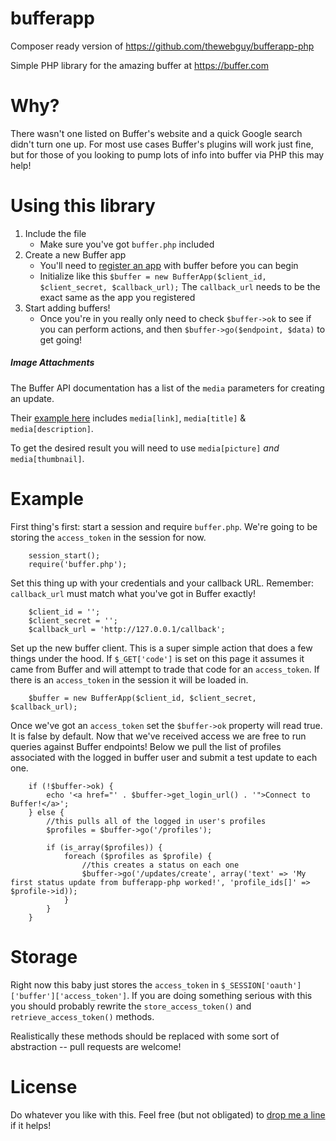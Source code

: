 bufferapp
=============
Composer ready version of https://github.com/thewebguy/bufferapp-php

Simple PHP library for the amazing buffer at https://buffer.com

# Why?

There wasn't one listed on Buffer's website and a quick Google search didn't turn one up. For most use cases Buffer's plugins will work just fine, but for those of you looking to pump lots of info into buffer via PHP this may help!

# Using this library

1. Include the file
	- Make sure you've got `buffer.php` included
2. Create a new Buffer app
	- You'll need to [register an app](http://bufferapp.com/developers/api) with buffer before you can begin
	- Initialize like this `$buffer = new BufferApp($client_id, $client_secret, $callback_url);` The `callback_url` needs to be the exact same as the app you registered
3. Start adding buffers!
	- Once you're in you really only need to check `$buffer->ok` to see if you can perform actions, and then `$buffer->go($endpoint, $data)` to get going!
	
##### Image Attachments

The Buffer API documentation has a list of the `media` parameters for creating an update.

Their [example here](http://bufferapp.com/developers/api/updates#updatescreate) includes `media[link]`, `media[title]` & `media[description]`.

To get the desired result you will need to use `media[picture]` _and_ `media[thumbnail]`.


		
# Example

First thing's first: start a session and require `buffer.php`. We're going to be storing the `access_token` in the session for now.

		session_start();
		require('buffer.php');

Set this thing up with your credentials and your callback URL. Remember: `callback_url` must match what you've got in Buffer exactly!

		$client_id = '';
		$client_secret = '';
		$callback_url = 'http://127.0.0.1/callback';

Set up the new buffer client. This is a super simple action that does a few things under the hood.
If `$_GET['code']` is set on this page it assumes it came from Buffer and will attempt to trade that code for an `access_token`. If there is an `access_token` in the session it will be loaded in.

		$buffer = new BufferApp($client_id, $client_secret, $callback_url);

Once we've got an `access_token` set the `$buffer->ok` property will read true. It is false by default. 
Now that we've received access we are free to run queries against Buffer endpoints! Below we pull the list of profiles associated with the logged in buffer user and submit a test update to each one.

		if (!$buffer->ok) {
			echo '<a href="' . $buffer->get_login_url() . '">Connect to Buffer!</a>';
		} else {
			//this pulls all of the logged in user's profiles
			$profiles = $buffer->go('/profiles');
			
			if (is_array($profiles)) {
				foreach ($profiles as $profile) {
					//this creates a status on each one
					$buffer->go('/updates/create', array('text' => 'My first status update from bufferapp-php worked!', 'profile_ids[]' => $profile->id));
				}
			}
		}

# Storage

Right now this baby just stores the `access_token` in `$_SESSION['oauth']['buffer']['access_token']`. If you are doing something serious with this you should probably rewrite the `store_access_token()` and `retrieve_access_token()` methods.

Realistically these methods should be replaced with some sort of abstraction -- pull requests are welcome!

# License

Do whatever you like with this. Feel free (but not obligated) to [drop me a line](http://kevin.fm) if it helps!
